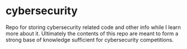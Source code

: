# cybersecurity
Repo for storing cybersecurity related code and other info while I learn more about it. Ultimately the contents of this repo are meant to form a strong base of knowledge sufficient for cybersecurity competitions.
